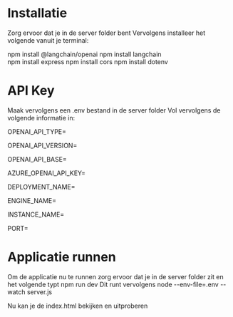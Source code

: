 # Installatie
Zorg ervoor dat je in de server folder bent
Vervolgens installeer het volgende vanuit je terminal:

npm install @langchain/openai
npm install langchain   
npm install express
npm install cors
npm install dotenv

# API Key
Maak vervolgens een .env bestand in de server folder
Vol vervolgens de volgende informatie in:

OPENAI_API_TYPE=

OPENAI_API_VERSION=

OPENAI_API_BASE=

AZURE_OPENAI_API_KEY=

DEPLOYMENT_NAME=

ENGINE_NAME=

INSTANCE_NAME=

PORT=

# Applicatie runnen
Om de applicatie nu te runnen zorg ervoor dat je in de server folder zit en het volgende typt
npm run dev
Dit runt vervolgens node --env-file=.env --watch server.js

Nu kan je de index.html bekijken en uitproberen

